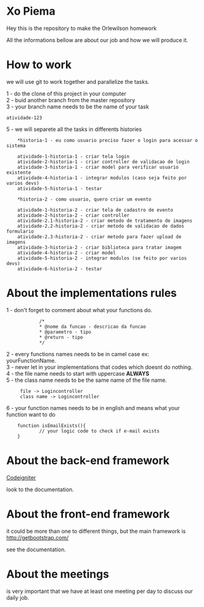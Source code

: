 # Xo Piema 

Hey this is the repository to make the Orlewilson homework

All the informations bellow are about our job and how we will produce it.

# How to work
we will use git to work together and parallelize the tasks.

1 - do the clone of this project in your computer <br>
2 - buid another branch from the master repository <br>
3 - your branch name needs to be the name of your task 

	atividade-123
	
5 - we will separete all the tasks in differents histories <br>

		*historia-1 - eu como usuario preciso fazer o login para acessar o sistema
		
		atividade-1-historia-1 - criar tela login
		atividade-2-historia-1 - criar controller de validacao de login
		atividade-3-historia-1 - criar model para verificar usuario existente
		atividade-4-historia-1 - integrar modulos (caso seja feito por varios devs)
		atividade-5-historia-1 - testar
		
		*historia-2 - como usuario, quero criar um evento
		
		atividade-1-historia-2 - criar tela de cadastro de evento
		atividade-2-historia-2 - criar controller
		atividade-2.1-historia-2 - criar metodo de tratamento de imagens 
		atividade-2.2-historia-2 - criar metodo de validacao de dados formulario
		atividade-2.3-historia-2 - criar metodo para fazer upload de imagens
		atividade-3-historia-2 - criar biblioteca para tratar imagem
		atividade-4-historia-2 - criar model 
		atividade-5-historia-2 - integrar modulos (se feito por varios devs)
		atividade-6-historia-2 - testar
		

# About the implementations rules
1 - don't forget to comment about what your functions do. <br>

				/* 
				* @nome da funcao - descricao da funcao 
				* @parametro - tipo 
				* @return - tipo 
				*/

2 - every functions names needs to be in camel case ex: yourFunctionName. <br>
3 - never let in your implementations that codes which doesnt do nothing. <br>
4 - the file name needs to start with uppercase <strong> ALWAYS </strong> <br>
5 - the class name needs to be the same name of the file name. <br>
			
		 file -> Logincontroller  
		 class name -> Logincontroller
		 
6 - your function names needs to be in english and means what your function want to do

		function isEmailExists(){
				// your logic code to check if e-mail exists
		}
			

# About the back-end framework 

<a href= "https://www.codeigniter.com/"> Codeigniter </a>

look to the documentation.

# About the front-end framework

it could be more than one to different things, but the main framework is http://getbootstrap.com/

see the documentation.

# About the meetings 
is very important that we have at least one meeting per day to discuss our daily job.





